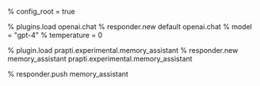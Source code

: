 % config_root = true

% plugins.load openai.chat
% responder.new default openai.chat
% model = "gpt-4"
% temperature = 0

% plugin.load prapti.experimental.memory_assistant
% responder.new memory_assistant prapti.experimental.memory_assistant

% responder.push memory_assistant

